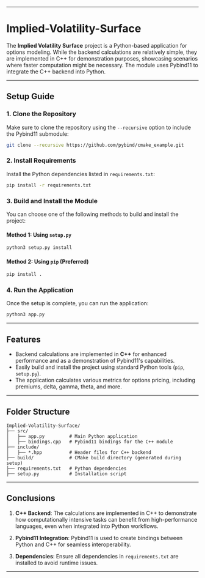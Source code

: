 
---

# Implied-Volatility-Surface

The **Implied Volatility Surface** project is a Python-based application for options modeling. While the backend calculations are relatively simple, they are implemented in C++ for demonstration purposes, showcasing scenarios where faster computation might be necessary. The module uses Pybind11 to integrate the C++ backend into Python.

---

## Setup Guide

### 1. Clone the Repository
Make sure to clone the repository using the `--recursive` option to include the Pybind11 submodule:
```bash
git clone --recursive https://github.com/pybind/cmake_example.git
```

### 2. Install Requirements
Install the Python dependencies listed in `requirements.txt`:
```bash
pip install -r requirements.txt
```

### 3. Build and Install the Module
You can choose one of the following methods to build and install the project:

#### Method 1: Using `setup.py`
```bash
python3 setup.py install
```

#### Method 2: Using `pip` (Preferred)
```bash
pip install .
```

### 4. Run the Application
Once the setup is complete, you can run the application:
```bash
python3 app.py
```

---

## Features
- Backend calculations are implemented in **C++** for enhanced performance and as a demonstration of Pybind11's capabilities.
- Easily build and install the project using standard Python tools (`pip`, `setup.py`).
- The application calculates various metrics for options pricing, including premiums, delta, gamma, theta, and more.

---

## Folder Structure
```
Implied-Volatility-Surface/
├── src/
│   ├── app.py         # Main Python application
│   ├── bindings.cpp   # Pybind11 bindings for the C++ module
├── include/
│   ├── *.hpp          # Header files for C++ backend
├── build/             # CMake build directory (generated during setup)
├── requirements.txt   # Python dependencies
├── setup.py           # Installation script
```

---

## Conclusions
1. **C++ Backend**:
   The calculations are implemented in C++ to demonstrate how computationally intensive tasks can benefit from high-performance languages, even when integrated into Python workflows.

2. **Pybind11 Integration**:
   Pybind11 is used to create bindings between Python and C++ for seamless interoperability.

3. **Dependencies**:
   Ensure all dependencies in `requirements.txt` are installed to avoid runtime issues.

---